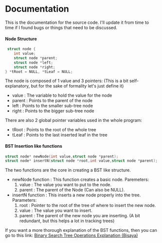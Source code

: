 Documentation
========

This is the documentation for the source code. I'll update it from time to time if I found bugs or things that
need to be discussed.

#### Node Structure
```C
 struct node {
    int value;
    struct node *parent;
    struct node *left;
    struct node *right;
} *tRoot = NULL, *tLeaf = NULL;
 ```
 
The node is composed of 1 value and 3 pointers: (This is a bit self-explanatory, but for the sake of formality let's just define it)
* value 	: The variable to hold the value for the node
* parent	: Points to the parent of the node
* left		: Points to the smaller sub-tree node
* right		: Points to the bigger sub-tree node

There are also 2 global pointer variables used in the whole program:
* tRoot 	: Points to the root of the whole tree
* tLeaf		: Points to the last inserted leaf in the tree

#### BST Insertion like functions
```C
struct node* newNode(int value,struct node *parent);  
struct node* insertN(struct node *root,int value,struct node *parent);
 ```

The two functions are the core in creating a BST like structure.
* newNode function 	: This function creates a basic node. Paremeters:
	1. value		: The value you want to put to the node.
	2. parent		: The parent of the Node (Can also be NULL).
* insertN function	: This inserts a new node properly into the tree. Parameters:
	1. root			: Pointer to the root of the tree of where to insert the new node.
	2. value		: The value you want to insert.
	3. parent		: The parent of the new node you are inserting. (A bit redundant, but this helps a lot in tracking trees)
	
If you want a more thorough explanation of the BST functions,
then you can go to this link: [Binary Search Tree Operations Explanation (Bisaya)](http://pastebin.com/DCkF4JAn)








